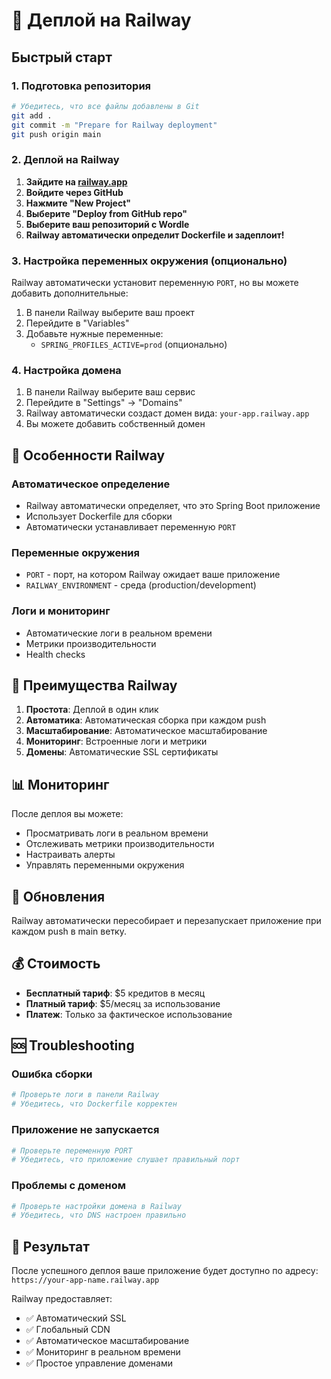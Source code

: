 # 🚂 Деплой на Railway

## Быстрый старт

### 1. Подготовка репозитория
```bash
# Убедитесь, что все файлы добавлены в Git
git add .
git commit -m "Prepare for Railway deployment"
git push origin main
```

### 2. Деплой на Railway

1. **Зайдите на [railway.app](https://railway.com/)**
2. **Войдите через GitHub**
3. **Нажмите "New Project"**
4. **Выберите "Deploy from GitHub repo"**
5. **Выберите ваш репозиторий с Wordle**
6. **Railway автоматически определит Dockerfile и задеплоит!**

### 3. Настройка переменных окружения (опционально)

Railway автоматически установит переменную `PORT`, но вы можете добавить дополнительные:

1. В панели Railway выберите ваш проект
2. Перейдите в "Variables"
3. Добавьте нужные переменные:
   - `SPRING_PROFILES_ACTIVE=prod` (опционально)

### 4. Настройка домена

1. В панели Railway выберите ваш сервис
2. Перейдите в "Settings" → "Domains"
3. Railway автоматически создаст домен вида: `your-app.railway.app`
4. Вы можете добавить собственный домен

## 🔧 Особенности Railway

### Автоматическое определение
- Railway автоматически определяет, что это Spring Boot приложение
- Использует Dockerfile для сборки
- Автоматически устанавливает переменную `PORT`

### Переменные окружения
- `PORT` - порт, на котором Railway ожидает ваше приложение
- `RAILWAY_ENVIRONMENT` - среда (production/development)

### Логи и мониторинг
- Автоматические логи в реальном времени
- Метрики производительности
- Health checks

## 🚀 Преимущества Railway

1. **Простота**: Деплой в один клик
2. **Автоматика**: Автоматическая сборка при каждом push
3. **Масштабирование**: Автоматическое масштабирование
4. **Мониторинг**: Встроенные логи и метрики
5. **Домены**: Автоматические SSL сертификаты

## 📊 Мониторинг

После деплоя вы можете:
- Просматривать логи в реальном времени
- Отслеживать метрики производительности
- Настраивать алерты
- Управлять переменными окружения

## 🔄 Обновления

Railway автоматически пересобирает и перезапускает приложение при каждом push в main ветку.

## 💰 Стоимость

- **Бесплатный тариф**: $5 кредитов в месяц
- **Платный тариф**: $5/месяц за использование
- **Платеж**: Только за фактическое использование

## 🆘 Troubleshooting

### Ошибка сборки
```bash
# Проверьте логи в панели Railway
# Убедитесь, что Dockerfile корректен
```

### Приложение не запускается
```bash
# Проверьте переменную PORT
# Убедитесь, что приложение слушает правильный порт
```

### Проблемы с доменом
```bash
# Проверьте настройки домена в Railway
# Убедитесь, что DNS настроен правильно
```

## 🎯 Результат

После успешного деплоя ваше приложение будет доступно по адресу:
`https://your-app-name.railway.app`

Railway предоставляет:
- ✅ Автоматический SSL
- ✅ Глобальный CDN
- ✅ Автоматическое масштабирование
- ✅ Мониторинг в реальном времени
- ✅ Простое управление доменами
